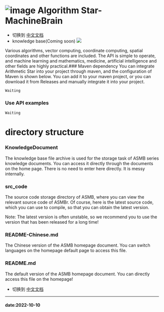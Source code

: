 # ![image](https://user-images.githubusercontent.com/113756063/194830221-abe24fcc-484b-4769-b3b7-ec6d8138f436.png) Algorithm Star-MachineBrain
- 切换到 [中文文档](https://github.com/BeardedManZhao/algorithmStar/blob/main/README-Chinese.md)
- knowledge base(Coming soon)
  <a href="https://github.com/BeardedManZhao/algorithmStar/blob/main/KnowledgeDocument/knowledge%20base.md">
  <img src = "https://user-images.githubusercontent.com/113756063/194832492-f8c184c1-55e8-4f16-943a-34b99ac751d4.png"/>
  </a>

Various algorithms, vector computing, coordinate computing, spatial coordinates and other functions are included. The API is simple to operate, and machine learning and mathematics, medicine, artificial intelligence and other fields are highly practical.### Maven dependency
You can integrate Arithmetic Star into your project through maven, and the configuration of Maven is shown below. You can add it to your maven project, or you can download it from Releases and manually integrate it into your project.
```
Waiting
```
### Use API examples

```
Waiting
```

# directory structure

### KnowledgeDocument
The knowledge base file archive is used for the storage task of ASMB series knowledge documents. You can access it directly through the documents on the home page. There is no need to enter here directly. It is messy internally.

### src_code
The source code storage directory of ASMB, where you can view the relevant source code of ASMBr. Of course, here is the latest source code, which you can use to compile, so that you can obtain the latest version.

Note: The latest version is often unstable, so we recommend you to use the version that has been released for a long time!

### README-Chinese.md
The Chinese version of the ASMB homepage document. You can switch languages on the homepage default page to access this file.

### README.md
The default version of the ASMB homepage document. You can directly access this file on the homepage!

- 切换到 [中文文档](https://github.com/BeardedManZhao/algorithmStar/blob/main/README-Chinese.md)
<hr>

#### date:2022-10-10
